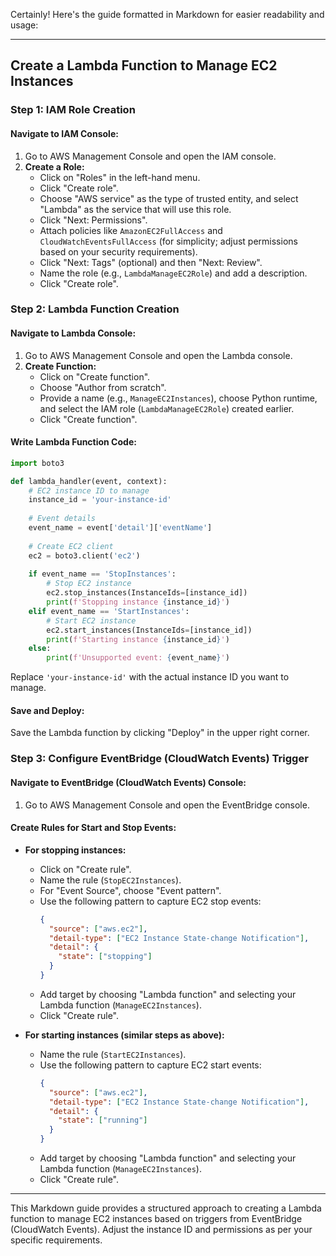 Certainly! Here's the guide formatted in Markdown for easier readability and usage:

---

## Create a Lambda Function to Manage EC2 Instances

### Step 1: IAM Role Creation

#### Navigate to IAM Console:
1. Go to AWS Management Console and open the IAM console.
2. **Create a Role:**
   - Click on "Roles" in the left-hand menu.
   - Click "Create role".
   - Choose "AWS service" as the type of trusted entity, and select "Lambda" as the service that will use this role.
   - Click "Next: Permissions".
   - Attach policies like `AmazonEC2FullAccess` and `CloudWatchEventsFullAccess` (for simplicity; adjust permissions based on your security requirements).
   - Click "Next: Tags" (optional) and then "Next: Review".
   - Name the role (e.g., `LambdaManageEC2Role`) and add a description.
   - Click "Create role".

### Step 2: Lambda Function Creation

#### Navigate to Lambda Console:
1. Go to AWS Management Console and open the Lambda console.
2. **Create Function:**
   - Click on "Create function".
   - Choose "Author from scratch".
   - Provide a name (e.g., `ManageEC2Instances`), choose Python runtime, and select the IAM role (`LambdaManageEC2Role`) created earlier.
   - Click "Create function".

#### Write Lambda Function Code:
```python
import boto3

def lambda_handler(event, context):
    # EC2 instance ID to manage
    instance_id = 'your-instance-id'
    
    # Event details
    event_name = event['detail']['eventName']
    
    # Create EC2 client
    ec2 = boto3.client('ec2')
    
    if event_name == 'StopInstances':
        # Stop EC2 instance
        ec2.stop_instances(InstanceIds=[instance_id])
        print(f'Stopping instance {instance_id}')
    elif event_name == 'StartInstances':
        # Start EC2 instance
        ec2.start_instances(InstanceIds=[instance_id])
        print(f'Starting instance {instance_id}')
    else:
        print(f'Unsupported event: {event_name}')
```

Replace `'your-instance-id'` with the actual instance ID you want to manage.

#### Save and Deploy:
Save the Lambda function by clicking "Deploy" in the upper right corner.

### Step 3: Configure EventBridge (CloudWatch Events) Trigger

#### Navigate to EventBridge (CloudWatch Events) Console:
1. Go to AWS Management Console and open the EventBridge console.

#### Create Rules for Start and Stop Events:
- **For stopping instances:**
   - Click on "Create rule".
   - Name the rule (`StopEC2Instances`).
   - For "Event Source", choose "Event pattern".
   - Use the following pattern to capture EC2 stop events:
     ```json
     {
       "source": ["aws.ec2"],
       "detail-type": ["EC2 Instance State-change Notification"],
       "detail": {
         "state": ["stopping"]
       }
     }
     ```
   - Add target by choosing "Lambda function" and selecting your Lambda function (`ManageEC2Instances`).
   - Click "Create rule".

- **For starting instances (similar steps as above):**
   - Name the rule (`StartEC2Instances`).
   - Use the following pattern to capture EC2 start events:
     ```json
     {
       "source": ["aws.ec2"],
       "detail-type": ["EC2 Instance State-change Notification"],
       "detail": {
         "state": ["running"]
       }
     }
     ```
   - Add target by choosing "Lambda function" and selecting your Lambda function (`ManageEC2Instances`).
   - Click "Create rule".

---

This Markdown guide provides a structured approach to creating a Lambda function to manage EC2 instances based on triggers from EventBridge (CloudWatch Events). Adjust the instance ID and permissions as per your specific requirements.
